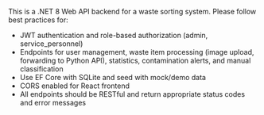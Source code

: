 <!-- Use this file to provide workspace-specific custom instructions to Copilot. For more details, visit https://code.visualstudio.com/docs/copilot/copilot-customization#_use-a-githubcopilotinstructionsmd-file -->

This is a .NET 8 Web API backend for a waste sorting system. Please follow best practices for:
- JWT authentication and role-based authorization (admin, service_personnel)
- Endpoints for user management, waste item processing (image upload, forwarding to Python API), statistics, contamination alerts, and manual classification
- Use EF Core with SQLite and seed with mock/demo data
- CORS enabled for React frontend
- All endpoints should be RESTful and return appropriate status codes and error messages
